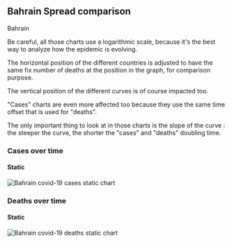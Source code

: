 ## Bahrain Spread comparison 

Bahrain



Be careful, all those charts use a logarithmic scale, because it's the best way to analyze how the epidemic is evolving.
 
The horizontal position of the different countries is adjusted to have the same fix number of deaths at the position in the graph, for comparison purpose.

The vertical position of the different curves is of course impacted too.

"Cases" charts are even more affected too because they use the same time offset that is used for "deaths".

The only important thing to look at in those charts is the slope of the curve : the steeper the curve, the shorter the "cases" and "deaths" doubling time.



 
### Cases over time
 
#### Static
![Bahrain covid-19 cases static chart](https://raw.githubusercontent.com/madlag/coronavirus_study/master/notebooks/graphs/2020-03-20/countries/Bahrain/2020-03-20_Bahrain_deaths.png "Bahrain covid-19 cases static chart")   

 
### Deaths over time
 
#### Static
![Bahrain covid-19 deaths static chart](https://raw.githubusercontent.com/madlag/coronavirus_study/master/notebooks/graphs/2020-03-20/countries/Bahrain/2020-03-20_Bahrain_deaths.png "Bahrain covid-19 deaths static chart")   

